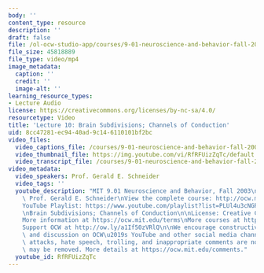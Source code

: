 ```yaml
---
body: ''
content_type: resource
description: ''
draft: false
file: /ol-ocw-studio-app/courses/9-01-neuroscience-and-behavior-fall-2003/mit9_01f03_lec10_360p_16_9.mp4
file_size: 45818889
file_type: video/mp4
image_metadata:
  caption: ''
  credit: ''
  image-alt: ''
learning_resource_types:
- Lecture Audio
license: https://creativecommons.org/licenses/by-nc-sa/4.0/
resourcetype: Video
title: 'Lecture 10: Brain Subdivisions; Channels of Conduction'
uid: 8cc47281-ec94-40ad-9c14-6110101bf2bc
video_files:
  video_captions_file: /courses/9-01-neuroscience-and-behavior-fall-2003/1kAt_rSiHetXWuFWXFhEQ_S15Pjg5CwZU_transcript.webvtt
  video_thumbnail_file: https://img.youtube.com/vi/RfRFUizZqTc/default.jpg
  video_transcript_file: /courses/9-01-neuroscience-and-behavior-fall-2003/1kAt_rSiHetXWuFWXFhEQ_S15Pjg5CwZU_transcript.pdf
video_metadata:
  video_speakers: Prof. Gerald E. Schneider
  video_tags: ''
  youtube_description: "MIT 9.01 Neuroscience and Behavior, Fall 2003\nInstructor:\
    \ Prof. Gerald E. Schneider\nView the complete course: http://ocw.mit.edu/courses/brain-and-cognitive-sciences/9-01-neuroscience-and-behavior-fall-2003\n\
    YouTube Playlist: https://www.youtube.com/playlist?list=PLUl4u3cNGP63U7FmbKD9KClb-94dyPJim\n\
    \nBrain Subdivisions; Channels of Conduction\n\nLicense: Creative Commons BY-NC-SA\n\
    More information at https://ocw.mit.edu/terms\nMore courses at https://ocw.mit.edu\n\
    Support OCW at http://ow.ly/a1If50zVRlQ\n\nWe encourage constructive comments\
    \ and discussion on OCW\u2019s YouTube and other social media channels. Personal\
    \ attacks, hate speech, trolling, and inappropriate comments are not allowed and\
    \ may be removed. More details at https://ocw.mit.edu/comments."
  youtube_id: RfRFUizZqTc
---
```

